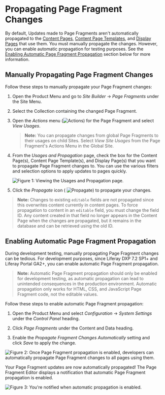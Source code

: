 # Propagating Page Fragment Changes

By default, Updates made to Page Fragments aren't automatically propagated to the [Content Pages](../02-creating-pages/01-understanding-pages.md#content-pages), [Content Page Templates](../02-creating-pages/007-creating-a-page-template.md), and [Display Pages](../02-creating-pages/03-displaying-content.md#01-creating-a-display-page-template.md) that use them. You must manually propagate the changes. However, you can enable automatic propagation for testing purposes. See the [Enabling Automatic Page Fragment Propagation](#enabling-automatic-page-fragment-propagation) section below for more information.

## Manually Propagating Page Fragment Changes

Follow these steps to manually propagate your Page Fragment changes:

1.  Open the Product Menu and go to *Site Builder* &rarr; *Page Fragments* under the Site Menu.

2.  Select the Collection containing the changed Page Fragment.

3.  Open the *Actions* menu (![Actions](../../../images/icon-actions.png)) for the Page Fragment and select *View Usages*.

    >**Note:** You can propagate changes from global Page Fragments to their usages on child Sites. Select *View Site Usages* from the Page Fragment's Actions Menu in the Global Site. 

4.  From the *Usages and Propagation* page, check the box for the Content Page(s), Content Page Template(s), and Display Page(s) that you want to propagate Page Fragment changes to. You can use the various filters and selection options to apply updates to pages quickly.

    ![Figure 1: Viewing the Usages and Propagation page.](./images/01.png)

5.  Click the *Propagate* icon ( ![Propagate](../../../images/icon-propagate.png)) to propagate your changes.

>**Note:** Changes to existing `editable` fields are not propagated since this overwrites content currently in content pages. To force propagation to content in an `editable` field, you must change the field ID. Any content created in that field no longer appears in the Content Page when the changes are propagated, but it remains in the database and can be retrieved using the old ID.

## Enabling Automatic Page Fragment Propagation

During development testing, manually propagating Page Fragment changes can be tedious. For development purposes, since Liferay DXP 7.2 SP1+ and Liferay Portal GA2+, you can enable automatic Page Fragment propagation.

>**Note:** Automatic Page Fragment propagation should only be enabled for development testing, as automatic propagation can lead to unintended consequences in the production environment. Automatic propagation only works for HTML, CSS, and JavaScript Page Fragment code, not the editable values.

Follow these steps to enable automatic Page Fragment propagation:

1.  Open the Product Menu and select *Configuration* &rarr; *System Settings* under the *Control Panel* heading.

2.  Click *Page Fragments* under the Content and Data heading.

3.  Enable the *Propagate Fragment Changes Automatically* setting and click *Save* to apply the change.

![Figure 2: Once Page Fragment propagation is enabled, developers can automatically propagate Page Fragment changes to all pages using them.](./images/02.png)

Your Page Fragment updates are now automatically propagated! The Page Fragment Editor displays a notification that automatic Page Fragment propagation is enabled.

![Figure 3: You're notified when automatic propagation is enabled.](../../../images/03.png)